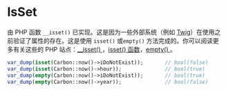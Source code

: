 # IsSet

由 PHP 函数 `__isset()` 已实现。这是因为一些外部系统（例如 [Twig](http://twig.sensiolabs.org/doc/recipes.html#using-dynamic-object-properties)）在使用之前验证了属性的存在。这是使用 `isset()` 或`empty()` 方法完成的。你可以阅读更多有关这些的 PHP 站点：[__isset() ](http://www.php.net/manual/en/language.oop5.overloading.php#object.isset)，[isset() 函数](http://www.php.net/manual/en/function.isset.php)，[empty() ](http://www.php.net/manual/en/function.empty.php)。

```php
var_dump(isset(Carbon::now()->iDoNotExist));       // bool(false)
var_dump(isset(Carbon::now()->hour));              // bool(true)
var_dump(empty(Carbon::now()->iDoNotExist));       // bool(true)
var_dump(empty(Carbon::now()->year));              // bool(false)
```
